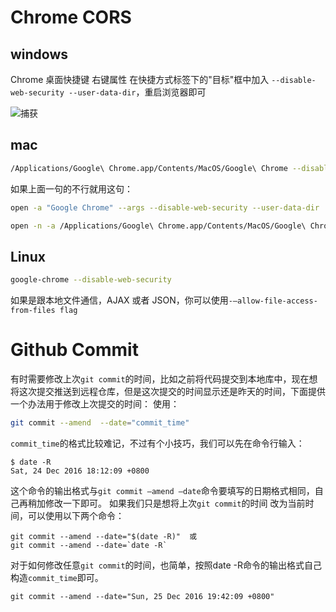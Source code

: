 # Chrome CORS

## windows

Chrome 桌面快捷键 右键属性 在快捷方式标签下的"目标"框中加入 `--disable-web-security --user-data-dir`，重启浏览器即可

![捕获](https://user-images.githubusercontent.com/17243165/66918205-66400680-f051-11e9-91c9-b687b1c95e0a.PNG)

## mac

```bash
/Applications/Google\ Chrome.app/Contents/MacOS/Google\ Chrome --disable-web-security --user-data-dir
```

如果上面一句的不行就用这句：

```bash
open -a "Google Chrome" --args --disable-web-security --user-data-dir
```
```bash
open -n -a /Applications/Google\ Chrome.app/Contents/MacOS/Google\ Chrome --args --user-data-dir="/tmp/chrome_dev_test" --disable-web-security
```

## Linux

```bash
google-chrome --disable-web-security
```

如果是跟本地文件通信，AJAX 或者 JSON，你可以使用`-–allow-file-access-from-files flag`


# Github Commit

有时需要修改上次`git commit`的时间，比如之前将代码提交到本地库中，现在想将这次提交推送到远程仓库，但是这次提交的时间显示还是昨天的时间，下面提供一个办法用于修改上次提交的时间：
使用：
```bash
git commit --amend  --date="commit_time"
```
`commit_time`的格式比较难记，不过有个小技巧，我们可以先在命令行输入：

```
$ date -R
Sat, 24 Dec 2016 18:12:09 +0800
```

这个命令的输出格式与`git commit –amend –date`命令要填写的日期格式相同，自己再稍加修改一下即可。
如果我们只是想将上次`git commit`的时间 改为当前时间，可以使用以下两个命令：

```
git commit --amend --date="$(date -R)"  或
git commit --amend --date=`date -R`
```

对于如何修改任意`git commit`的时间，也简单，按照date -R命令的输出格式自己构造`commit_time`即可。

```
git commit --amend --date="Sun, 25 Dec 2016 19:42:09 +0800"
```